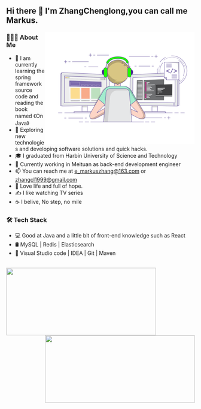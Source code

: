 ## Hi there 👋  I'm ZhangChenglong,you can call me Markus.

<img align="right" alt="GIF" src="https://raw.githubusercontent.com/devSouvik/devSouvik/master/gif3.gif" width="400" />

### 👨🏻‍💻 About Me 

- 🔭 I am currently learning the spring framework  source code and reading the book named 《On Java》
- 🤔 Exploring new technologies and developing software solutions and quick hacks.
- 🎓 I graduated from Harbin University of Science and Technology
- 💼 Currently working in Meituan as back-end development engineer
- 📫 You can reach me at e_markuszhang@163.com or zhangcl1999@gmail.com
- 🌱 Love life and full of hope.
- ✍️ I like watching TV series
- ☕ I belive, No step, no mile


### 🛠 Tech Stack

- 💻 Good at Java and a little bit of front-end knowledge such as React
- 🛢  MySQL | Redis | Elasticsearch
- 🔧 Visual Studio code | IDEA | Git | Maven

<br/>

<a href="https://www.markuszhang.com">
    <img align="left" height="180" width="400" style="display: inline-block; "
        src="https://github-readme-stats.vercel.app/api?username=markuszcl99&show_icons=true" />
    <img align="right" height="180" width="400" style="display: inline-block; "
        src="https://github-readme-stats.vercel.app/api/top-langs/?username=markuszcl99&layout=compact" />
</a>

